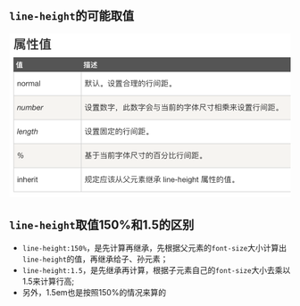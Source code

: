 ## `line-height`的可能取值
![line-height 属性值](./img/line-height属性值.png)

## `line-height`取值150%和1.5的区别
* `line-height:150%`，是先计算再继承，先根据父元素的`font-size`大小计算出`line-height`的值，再继承给子、孙元素；
* `line-height:1.5`，是先继承再计算，根据子元素自己的`font-size`大小去乘以1.5来计算行高;
* 另外，1.5em也是按照150%的情况来算的
